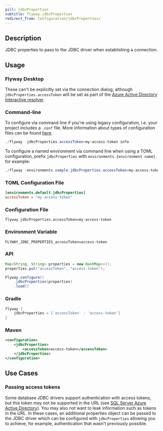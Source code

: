 ```yaml
---
pill: jdbcProperties
subtitle: flyway.jdbcProperties
redirect_from: Configuration/jdbcProperties/
---
```


## Description

JDBC properties to pass to the JDBC driver when establishing a connection.

## Usage

### Flyway Desktop

These can't be explicitly set via the connection dialog, although `jdbcProperties.accessToken` will be set as part of the [Azure Active Directory Interactive resolver](<Configuration/Environments Namespace/Environment Resolvers Namespace/Azure Active Directory Interactive Resolver>).

### Command-line

To configure via command line if you're using legacy configuration, i.e. your project includes a `.conf` file.
More information about types of configuration files can be found [here](https://documentation.red-gate.com/flyway/flyway-concepts/flyway-projects).

```powershell
./flyway -jdbcProperties.accessToken=my-access-token info
```

To configure a named environment via command line when using a TOML configuration, prefix `jdbcProperties` with `environments.{environment name}.` for example:

```powershell
./flyway -environments.sample.jdbcProperties.accessToken=my-access-token info
```

### TOML Configuration File

```toml
[environments.default.jdbcProperties]
accessToken = "my-access-token"
```

### Configuration File

```properties
flyway.jdbcProperties.accessToken=my-access-token
```

### Environment Variable

```properties
FLYWAY_JDBC_PROPERTIES_accessToken=access-token
```

### API

```java
Map<String, String> properties = new HashMap<>();
properties.put("accessToken", "access-token");

Flyway.configure()
    .jdbcProperties(properties)
    .load()
```

### Gradle

```groovy
flyway {
    jdbcProperties = ['accessToken' : 'access-token']
}
```

### Maven

```xml
<configuration>
    <jdbcProperties>
        <accessToken>access-token</accessToken>
    </jdbcProperties>
</configuration>
```

## Use Cases

### Passing access tokens

Some database JDBC drivers support authentication with access tokens, but this token may not be supported in the URL (see [SQL Server Azure Active Directory](<Database Driver Reference/SQL Server Database>)). You may also not want to leak information such as tokens in the URL. In these cases, an additional properties object can be passed to the JDBC driver which can be configured with
`jdbcProperties` allowing you to achieve, for example, authentication that wasn't previously possible.
